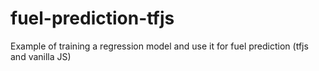 # fuel-prediction-tfjs
Example of training a regression model and use it for fuel prediction (tfjs and vanilla JS)
